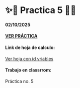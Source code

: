 # ✨🌟 Practica 5 🌟✨
#### 02/10/2025
#### [VER PRÁCTICA](http://64.227.107.109/AppWeb/Practica_5/)

#### Link de hoja de calculo:
[Ver hoja con id vriables](https://docs.google.com/spreadsheets/d/1F5e2WDa5DttISw0iLiR1npKu5_xqNmrqlgQWMFVrln8/edit?usp=sharing)

#### Trabajo en classrrom:
Práctica no. 5



